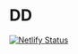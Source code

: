 # DD
[![Netlify Status](https://api.netlify.com/api/v1/badges/020862a0-cafd-4038-a3ce-655b15a6c0d5/deploy-status)](https://app.netlify.com/sites/moonraker101/deploys)
